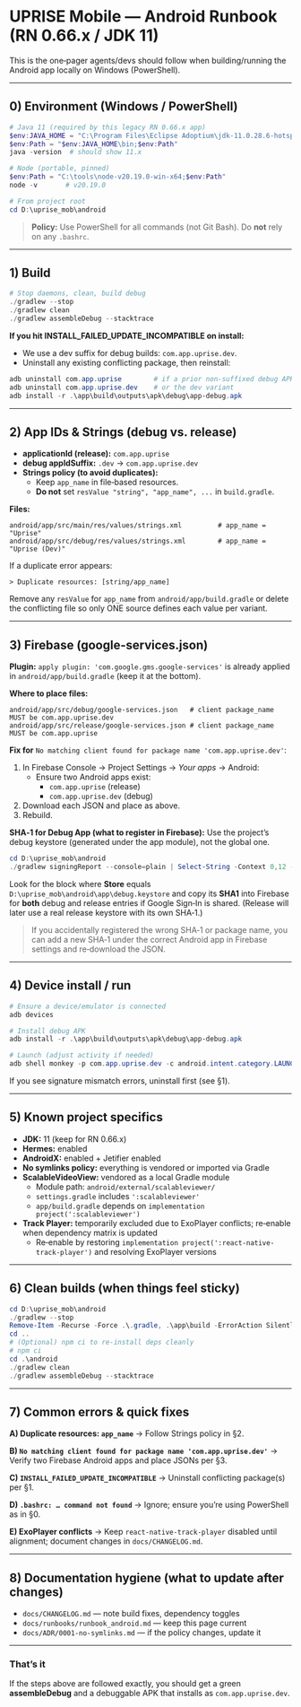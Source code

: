 # UPRISE Mobile — Android Runbook (RN 0.66.x / JDK 11)

This is the one‑pager agents/devs should follow when building/running the Android app locally on Windows (PowerShell).

---

## 0) Environment (Windows / PowerShell)

```powershell
# Java 11 (required by this legacy RN 0.66.x app)
$env:JAVA_HOME = "C:\Program Files\Eclipse Adoptium\jdk-11.0.28.6-hotspot"
$env:Path = "$env:JAVA_HOME\bin;$env:Path"
java -version  # should show 11.x

# Node (portable, pinned)
$env:Path = "C:\tools\node-v20.19.0-win-x64;$env:Path"
node -v       # v20.19.0

# From project root
cd D:\uprise_mob\android
```

> **Policy:** Use PowerShell for all commands (not Git Bash). Do **not** rely on any `.bashrc`.

---

## 1) Build

```powershell
# Stop daemons, clean, build debug
./gradlew --stop
./gradlew clean
./gradlew assembleDebug --stacktrace
```

**If you hit INSTALL_FAILED_UPDATE_INCOMPATIBLE on install:**
- We use a dev suffix for debug builds: `com.app.uprise.dev`.
- Uninstall any existing conflicting package, then reinstall:

```powershell
adb uninstall com.app.uprise        # if a prior non-suffixed debug APK exists
adb uninstall com.app.uprise.dev    # or the dev variant
adb install -r .\app\build\outputs\apk\debug\app-debug.apk
```

---

## 2) App IDs & Strings (debug vs. release)

- **applicationId (release):** `com.app.uprise`
- **debug appIdSuffix:** `.dev` → `com.app.uprise.dev`
- **Strings policy (to avoid duplicates):**
  - Keep `app_name` in file‑based resources.
  - **Do not** set `resValue "string", "app_name", ...` in `build.gradle`.

**Files:**
```
android/app/src/main/res/values/strings.xml         # app_name = "Uprise"
android/app/src/debug/res/values/strings.xml        # app_name = "Uprise (Dev)"
```

If a duplicate error appears:
```
> Duplicate resources: [string/app_name]
```
Remove any `resValue` for `app_name` from `android/app/build.gradle` or delete the conflicting file so only ONE source defines each value per variant.

---

## 3) Firebase (google-services.json)

**Plugin:** `apply plugin: 'com.google.gms.google-services'` is already applied in `android/app/build.gradle` (keep it at the bottom).

**Where to place files:**
```
android/app/src/debug/google-services.json   # client package_name MUST be com.app.uprise.dev
android/app/src/release/google-services.json # client package_name MUST be com.app.uprise
```

**Fix for** `No matching client found for package name 'com.app.uprise.dev'`:
1) In Firebase Console → Project Settings → *Your apps* → Android:
   - Ensure two Android apps exist:
     - `com.app.uprise` (release)
     - `com.app.uprise.dev` (debug)
2) Download each JSON and place as above.
3) Rebuild.

**SHA‑1 for Debug App (what to register in Firebase):**
Use the project’s debug keystore (generated under the app module), not the global one.
```powershell
cd D:\uprise_mob\android
./gradlew signingReport --console=plain | Select-String -Context 0,12 -Pattern "^> Variant: debug$"
```
Look for the block where **Store** equals `D:\uprise_mob\android\app\debug.keystore` and copy its **SHA1** into Firebase for **both** debug and release entries if Google Sign‑In is shared. (Release will later use a real release keystore with its own SHA‑1.)

> If you accidentally registered the wrong SHA‑1 or package name, you can add a new SHA‑1 under the correct Android app in Firebase settings and re‑download the JSON.

---

## 4) Device install / run

```powershell
# Ensure a device/emulator is connected
adb devices

# Install debug APK
adb install -r .\app\build\outputs\apk\debug\app-debug.apk

# Launch (adjust activity if needed)
adb shell monkey -p com.app.uprise.dev -c android.intent.category.LAUNCHER 1
```

If you see signature mismatch errors, uninstall first (see §1).

---

## 5) Known project specifics

- **JDK:** 11 (keep for RN 0.66.x)
- **Hermes:** enabled
- **AndroidX:** enabled + Jetifier enabled
- **No symlinks policy:** everything is vendored or imported via Gradle
- **ScalableVideoView:** vendored as a local Gradle module
  - Module path: `android/external/scalableviewer/`
  - `settings.gradle` includes `':scalableviewer'`
  - `app/build.gradle` depends on `implementation project(':scalableviewer')`
- **Track Player:** temporarily excluded due to ExoPlayer conflicts; re‑enable when dependency matrix is updated
  - Re‑enable by restoring `implementation project(':react-native-track-player')` and resolving ExoPlayer versions

---

## 6) Clean builds (when things feel sticky)

```powershell
cd D:\uprise_mob\android
./gradlew --stop
Remove-Item -Recurse -Force .\.gradle, .\app\build -ErrorAction SilentlyContinue
cd ..
# (Optional) npm ci to re-install deps cleanly
# npm ci
cd .\android
./gradlew clean
./gradlew assembleDebug --stacktrace
```

---

## 7) Common errors & quick fixes

**A) Duplicate resources: `app_name`**  → Follow Strings policy in §2.

**B) `No matching client found for package name 'com.app.uprise.dev'`**  → Verify two Firebase Android apps and place JSONs per §3.

**C) `INSTALL_FAILED_UPDATE_INCOMPATIBLE`**  → Uninstall conflicting package(s) per §1.

**D) `.bashrc: … command not found`**  → Ignore; ensure you’re using PowerShell as in §0.

**E) ExoPlayer conflicts**  → Keep `react-native-track-player` disabled until alignment; document changes in `docs/CHANGELOG.md`.

---

## 8) Documentation hygiene (what to update after changes)

- `docs/CHANGELOG.md` — note build fixes, dependency toggles
- `docs/runbooks/runbook_android.md` — keep this page current
- `docs/ADR/0001-no-symlinks.md` — if the policy changes, update it

---

### That’s it
If the steps above are followed exactly, you should get a green **assembleDebug** and a debuggable APK that installs as `com.app.uprise.dev`.

